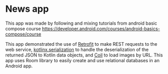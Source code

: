 News app
==================================

This app was made by following and mixing tutorials from android basic compose course https://developer.android.com/courses/android-basics-compose/course


This app demonstrated the use of [Retrofit](https://square.github.io/retrofit/) to make REST requests to the web service, [kotlinx.serialization](https://github.com/Kotlin/kotlinx.serialization) to
handle the deserialization of the returned JSON to Kotlin data objects, and [Coil](https://coil-kt.github.io/coil/) to load images by URL.
This app uses Room library to easily create and use relational databases in an Android app.
